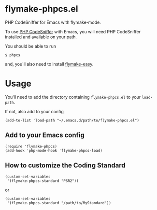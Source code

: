 flymake-phpcs.el
================

PHP CodeSniffer for Emacs with flymake-mode.

To use [PHP CodeSniffer](https://github.com/squizlabs/PHP_CodeSniffer) with Emacs, you will need PHP CodeSniffer installed and available on your path.

You should be able to run

    $ phpcs

and, you'll also need to install [flymake-easy](https://github.com/purcell/flymake-easy).

Usage
=====

You'll need to add the directory containing `flymake-phpcs.el` to your `load-path`.

If not, also add to your config

    (add-to-list 'load-path "~/.emacs.d/path/to/flymake-phpcs.el")

Add to your Emacs config
------------------------

    (require 'flymake-phpcs)
    (add-hook 'php-mode-hook 'flymake-phpcs-load)

How to customize the Coding Standard
------------------------------------

    (custom-set-variables
     '(flymake-phpcs-standard "PSR2"))

or

    (custom-set-variables
     '(flymake-phpcs-standard "/path/to/MyStandard"))
